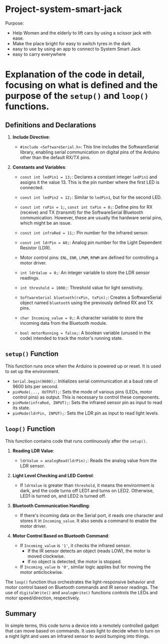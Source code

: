 # Project-system-smart-jack

Purpose:
- Help Women and the elderly to lift cars by using a scissor jack with ease.
- Make the place bright for easy to switch tyres in the dark
- easy to use by using an app to connect to System Smart Jack
- easy to carry everywhere

# Explanation of the code in detail, focusing on what is defined and the purpose of the `setup()` and `loop()` functions.

## Definitions and Declarations

1. **Include Directive**:
   - `#include <SoftwareSerial.h>`: This line includes the SoftwareSerial library, enabling serial communication on digital pins of the Arduino other than the default RX/TX pins.

2. **Constants and Variables**:
   - `const int ledPin1 = 13;`: Declares a constant integer `ledPin1` and assigns it the value 13. This is the pin number where the first LED is connected.
   - `const int ledPin2 = 12;`: Similar to `ledPin1`, but for the second LED.
   - `const int rxPin = 1;`, `const int txPin = 0;`: Define pins for RX (receive) and TX (transmit) for the SoftwareSerial Bluetooth communication. However, these are usually the hardware serial pins, which might be an issue.
   - `const int infraRed = 11;`: Pin number for the infrared sensor.
   - `const int ldrPin = A0;`: Analog pin number for the Light Dependent Resistor (LDR).
   - Motor control pins: `ENL`, `ENR`, `LPWM`, `RPWM` are defined for controlling a motor driver.

   - `int ldrValue = 0;`: An integer variable to store the LDR sensor readings.
   - `int threshold = 1000;`: Threshold value for light sensitivity.
   - `SoftwareSerial bluetooth(rxPin, txPin);`: Creates a SoftwareSerial object named `bluetooth` using the previously defined RX and TX pins.
   - `char Incoming_value = 0;`: A character variable to store the incoming data from the Bluetooth module.
   - `bool motorRunning = false;`: A boolean variable (unused in the code) intended to track the motor's running state.

## `setup()` Function

This function runs once when the Arduino is powered up or reset. It is used to set up the environment.

- `Serial.begin(9600);`: Initializes serial communication at a baud rate of 9600 bits per second.
- `pinMode(..., OUTPUT);`: Sets the mode of various pins (LEDs, motor control pins) as output. This is necessary to control these components.
- `pinMode(infraRed, INPUT);`: Sets the infrared sensor pin as input to read its state.
- `pinMode(ldrPin, INPUT);`: Sets the LDR pin as input to read light levels.

## `loop()` Function

This function contains code that runs continuously after the `setup()`.

1. **Reading LDR Value**:
   - `ldrValue = analogRead(ldrPin);`: Reads the analog value from the LDR sensor.

2. **Light Level Checking and LED Control**:
   - If `ldrValue` is greater than `threshold`, it means the environment is dark, and the code turns off LED1 and turns on LED2. Otherwise, LED1 is turned on, and LED2 is turned off.

3. **Bluetooth Communication Handling**:
   - If there's incoming data on the Serial port, it reads one character and stores it in `Incoming_value`. It also sends a command to enable the motor driver.

4. **Motor Control Based on Bluetooth Command**:
   - If `Incoming_value` is `'1'`, it checks the infrared sensor.
     - If the IR sensor detects an object (reads LOW), the motor is moved clockwise.
     - If no object is detected, the motor is stopped.
   - If `Incoming_value` is `'0'`, similar logic applies but for moving the motor anticlockwise.

The `loop()` function thus orchestrates the light-responsive behavior and motor control based on Bluetooth commands and IR sensor readings. The use of `digitalWrite()` and `analogWrite()` functions controls the LEDs and motor speed/direction, respectively.

## Summary
   In simple terms, this code turns a device into a remotely controlled gadget that can move based on commands. It uses light to decide when to turn on a night light and uses an infrared sensor to avoid bumping into things.
